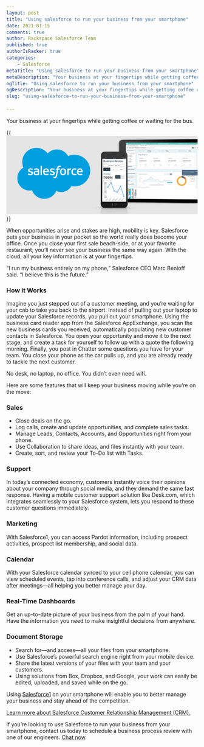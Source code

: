 ```yaml
---
layout: post
title: "Using salesforce to run your business from your smartphone"
date: 2021-01-15
comments: true
author: Rackspace Salesforce Team
published: true
authorIsRacker: true
categories:
    - Salesforce
metaTitle: "Using salesforce to run your business from your smartphone"
metaDescription: "Your business at your fingertips while getting coffee or waiting for the bus."
ogTitle: "Using salesforce to run your business from your smartphone"
ogDescription: "Your business at your fingertips while getting coffee or waiting for the bus."
slug: "using-salesforce-to-run-your-business-from-your-smartphone"

---
```


Your business at your fingertips while getting coffee or waiting for the bus.

<!--more-->

{{<img src="smartphone.jpg" title="" alt="">}}

When opportunities arise and stakes are high, mobility is key. Salesforce puts
your business in your pocket so the world really does become your office. Once
you close your first sale beach-side, or at your favorite restaurant, you’ll
never see your business the same way again. With the cloud, all your key
information is at your fingertips.

“I run my business entirely on my phone,” Salesforce CEO Marc Benioff said. “I
believe this is the future.”

### How it Works

Imagine you just stepped out of a customer meeting, and you’re waiting for your
cab to take you back to the airport. Instead of pulling out your laptop to
update your Salesforce records, you pull out your smartphone. Using the business
card reader app from the Salesforce AppExchange, you scan the new business cards
you received, automatically populating new customer contacts in Salesforce. You
open your opportunity and move it to the next stage, and create a task for
yourself to follow up with a quote the following morning. Finally, you post in
Chatter some questions you have for your team. You close your phone as the car
pulls up, and you are already ready to tackle the next customer.

No desk, no laptop, no office. You didn’t even need wifi.

Here are some features that will keep your business moving while you’re on the
move:

### Sales

- Close deals on the go.
- Log calls, create and update opportunities, and complete sales tasks.
- Manage Leads, Contacts, Accounts, and Opportunities right from your phone.
- Use Collaboration to share ideas, and files instantly with your team.
- Create, sort, and review your To-Do list with Tasks.

### Support

In today’s connected economy, customers instantly voice their opinions about
your company through social media, and they demand the same fast response.
Having a mobile customer support solution like Desk.com, which integrates
seamlessly to your Salesforce system, lets you respond to these customer
questions immediately.

### Marketing

With Salesforce1, you can access Pardot information, including prospect
activities, prospect list membership, and social data.

### Calendar

With your Salesforce calendar synced to your cell phone calendar, you can view
scheduled events, tap into conference calls, and adjust your CRM data after
meetings—all helping you better manage your day.

### Real-Time Dashboards

Get an up-to-date picture of your business from the palm of your hand. Have the
information you need to make insightful decisions from anywhere.

### Document Storage

- Search for—and access—all your files from your smartphone.
- Use Salesforce’s powerful search engine right from your mobile device.
- Share the latest versions of your files with your team and your customers.
- Using solutions from Box, Dropbox, and Google, your work can easily be edited,
  uploaded, and saved while on the go.

Using [Salesforce1](https://www.salesforce.com/solutions/mobile/overview/) on
your smartphone will enable you to better manage your business and stay ahead of
the competition.

<a class="cta blue" id="cta" href="https://www.rackspace.com/applications/salesforce">Learn more about
Salesforce Customer Relationship Management (CRM).</a>

If you’re looking to use Salesforce to run your business from your
smartphone, contact us today to schedule a business process review with one of
our engineers. [Chat now](https://www.rackspace.com/).